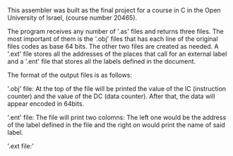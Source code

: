This assembler was built as the final project for a course in C in the Open University of Israel, (course number 20465).

The program receives any number of '.as' files and returns three files. The most important of them is the '.obj' files that has each line of the original files codes as base 64 bits. The other two files are created as needed.  A '.ext' file stores all the addresses of the places that call for an external label and a '.ent' file that stores all the labels defined in the document.

The format of the output files is as follows:

  '.obj' file:
      At the top of the file will be printed the value of the IC (instruction counter) and the value of the DC (data counter).
      After that, the data will appear encoded in 64bits.
      
  '.ent' file:
    The file will print two colomns: The left one would be the address of the label defined in the file and the right on would print the name of said label.


  '.ext file:'
